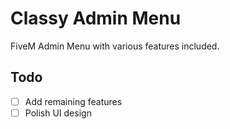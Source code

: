 # Classy Admin Menu

FiveM Admin Menu with various features included.

## Todo

- [ ] Add remaining features
- [ ] Polish UI design
